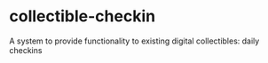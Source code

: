 # collectible-checkin
A system to provide functionality to existing digital collectibles: daily checkins

